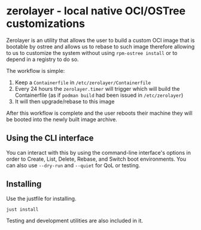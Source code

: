 # zerolayer - local native OCI/OSTree customizations

Zerolayer is an utility that allows the user to build a custom OCI image that is bootable by ostree and allows us to rebase to such image therefore allowing to us to customize the system without using `rpm-ostree install` or to depend in a registry to do so.

The workflow is simple:

1. Keep a `Containerfile` in `/etc/zerolayer/Containerfile`
2. Every 24 hours the `zerolayer.timer` will trigger which will build the Containerfile (as if `podman build` had been issued in `/etc/zerolayer`)
3. It will then upgrade/rebase to this image

After this workflow is complete and the user reboots their machine they will be booted into the newly built image archive.

## Using the CLI interface

You can interact with this by using the command-line interface's options in order to Create, List, Delete, Rebase, and Switch boot environments. You can also use `--dry-run` and `--quiet` for QoL or testing. 

## Installing

Use the justfile for installing.

```
just install
```

Testing and development utilities are also included in it.
